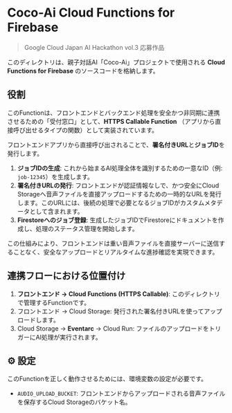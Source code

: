 # Coco-Ai Cloud Functions for Firebase

> Google Cloud Japan AI Hackathon vol.3 応募作品

このディレクトリは、親子対話AI「Coco-Ai」プロジェクトで使用される **Cloud Functions for Firebase** のソースコードを格納します。

## 役割

このFunctionは、フロントエンドとバックエンド処理を安全かつ非同期に連携させるための「受付窓口」として、**HTTPS Callable Function** （アプリから直接呼び出せるタイプの関数）として実装されています。

フロントエンドアプリから直接呼び出されることで、**署名付きURL**と**ジョブID**を発行します。

1.  **ジョブIDの生成**: これから始まるAI処理全体を識別するための一意なID（例: `job-12345`）を生成します。
2.  **署名付きURLの発行**: フロントエンドが認証情報なしで、かつ安全にCloud Storageへ音声ファイルを直接アップロードするための一時的なURLを発行します。このURLには、後続の処理で必要となるジョブIDがカスタムメタデータとして含まれます。
3.  **Firestoreへのジョブ登録**: 生成したジョブIDでFirestoreにドキュメントを作成し、処理のステータス管理を開始します。

この仕組みにより、フロントエンドは重い音声ファイルを直接サーバーに送信することなく、安全なアップロードとリアルタイムな進捗確認を実現できます。

## 連携フローにおける位置付け

1.  **フロントエンド → Cloud Functions (HTTPS Callable)**: このディレクトリで管理するFunctionです。
2.  フロントエンド → Cloud Storage: 発行された署名付きURLを使ってアップロードします。
3.  Cloud Storage → **Eventarc** → Cloud Run: ファイルのアップロードをトリガーにAI処理が実行されます。

## ⚙️ 設定

このFunctionを正しく動作させるためには、環境変数の設定が必要です。

-   `AUDIO_UPLOAD_BUCKET`: フロントエンドからアップロードされる音声ファイルを保存するCloud Storageのバケット名。